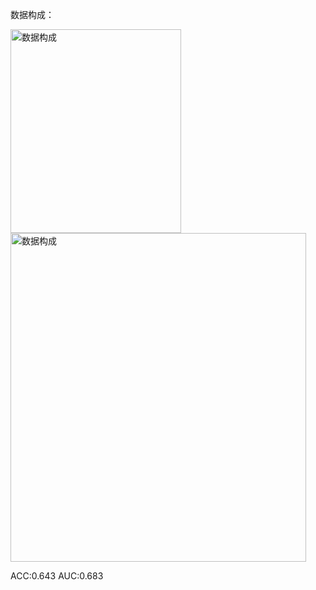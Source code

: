 
数据构成：





<img width="273" height="326" alt="数据构成" src="https://github.com/user-attachments/assets/461edaf7-5180-4786-9251-4ce89f48d8c7" />
<img width="473" height="526" alt="数据构成" src="https://github.com/user-attachments/assets/02c1e98d-ee1a-4991-b700-12c18a3a248b" />





ACC:0.643         AUC:0.683
